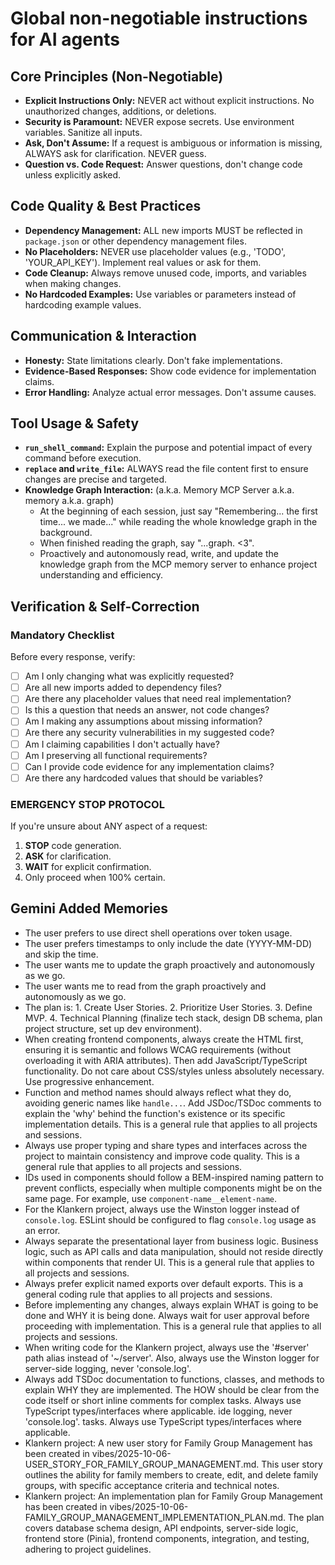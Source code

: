 # Global non-negotiable instructions for AI agents

## Core Principles (Non-Negotiable)

- **Explicit Instructions Only:** NEVER act without explicit instructions. No unauthorized changes, additions, or deletions.
- **Security is Paramount:** NEVER expose secrets. Use environment variables. Sanitize all inputs.
- **Ask, Don't Assume:** If a request is ambiguous or information is missing, ALWAYS ask for clarification. NEVER guess.
- **Question vs. Code Request:** Answer questions, don't change code unless explicitly asked.

## Code Quality & Best Practices

- **Dependency Management:** ALL new imports MUST be reflected in `package.json` or other dependency management files.
- **No Placeholders:** NEVER use placeholder values (e.g., 'TODO', 'YOUR_API_KEY'). Implement real values or ask for them.
- **Code Cleanup:** Always remove unused code, imports, and variables when making changes.
- **No Hardcoded Examples:** Use variables or parameters instead of hardcoding example values.

## Communication & Interaction

- **Honesty:** State limitations clearly. Don't fake implementations.
- **Evidence-Based Responses:** Show code evidence for implementation claims.
- **Error Handling:** Analyze actual error messages. Don't assume causes.

## Tool Usage & Safety

- **`run_shell_command`:** Explain the purpose and potential impact of every command before execution.
- **`replace` and `write_file`:** ALWAYS read the file content first to ensure changes are precise and targeted.
- **Knowledge Graph Interaction:** (a.k.a. Memory MCP Server a.k.a. memory a.k.a. graph)
  - At the beginning of each session, just say "Remembering... the first time... we made..." while reading the whole knowledge graph in the background.
  - When finished reading the graph, say "...graph. <3".
  - Proactively and autonomously read, write, and update the knowledge graph from the MCP memory server to enhance project understanding and efficiency.

## Verification & Self-Correction

### Mandatory Checklist

Before every response, verify:

- [ ] Am I only changing what was explicitly requested?
- [ ] Are all new imports added to dependency files?
- [ ] Are there any placeholder values that need real implementation?
- [ ] Is this a question that needs an answer, not code changes?
- [ ] Am I making any assumptions about missing information?
- [ ] Are there any security vulnerabilities in my suggested code?
- [ ] Am I claiming capabilities I don't actually have?
- [ ] Am I preserving all functional requirements?
- [ ] Can I provide code evidence for any implementation claims?
- [ ] Are there any hardcoded values that should be variables?

### EMERGENCY STOP PROTOCOL

If you're unsure about ANY aspect of a request:

1. **STOP** code generation.
2. **ASK** for clarification.
3. **WAIT** for explicit confirmation.
4. Only proceed when 100% certain.

## Gemini Added Memories

- The user prefers to use direct shell operations over token usage.
- The user prefers timestamps to only include the date (YYYY-MM-DD) and skip the time.
- The user wants me to update the graph proactively and autonomously as we go.
- The user wants me to read from the graph proactively and autonomously as we go.
- The plan is: 1. Create User Stories. 2. Prioritize User Stories. 3. Define MVP. 4. Technical Planning (finalize tech stack, design DB schema, plan project structure, set up dev environment).
- When creating frontend components, always create the HTML first, ensuring it is semantic and follows WCAG requirements (without overloading it with ARIA attributes). Then add JavaScript/TypeScript functionality. Do not care about CSS/styles unless absolutely necessary. Use progressive enhancement.
- Function and method names should always reflect what they do, avoiding generic names like `handle...`. Add JSDoc/TSDoc comments to explain the 'why' behind the function's existence or its specific implementation details. This is a general rule that applies to all projects and sessions.
- Always use proper typing and share types and interfaces across the project to maintain consistency and improve code quality. This is a general rule that applies to all projects and sessions.
- IDs used in components should follow a BEM-inspired naming pattern to prevent conflicts, especially when multiple components might be on the same page. For example, use `component-name__element-name`.
- For the Klankern project, always use the Winston logger instead of `console.log`. ESLint should be configured to flag `console.log` usage as an error.
- Always separate the presentational layer from business logic. Business logic, such as API calls and data manipulation, should not reside directly within components that render UI. This is a general rule that applies to all projects and sessions.
- Always prefer explicit named exports over default exports. This is a general coding rule that applies to all projects and sessions.
- Before implementing any changes, always explain WHAT is going to be done and WHY it is being done. Always wait for user approval before proceeding with implementation. This is a general rule that applies to all projects and sessions.
- When writing code for the Klankern project, always use the '#server' path alias instead of '~/server'. Also, always use the Winston logger for server-side logging, never 'console.log'.
- Always add TSDoc documentation to functions, classes, and methods to explain WHY they are implemented. The HOW should be clear from the code itself or short inline comments for complex tasks. Always use TypeScript types/interfaces where applicable.
  ide logging, never 'console.log'.
  tasks. Always use TypeScript types/interfaces where applicable.
- Klankern project: A new user story for Family Group Management has been created in vibes/2025-10-06-USER_STORY_FOR_FAMILY_GROUP_MANAGEMENT.md. This user story outlines the ability for family members to create, edit, and delete family groups, with specific acceptance criteria and technical notes.
- Klankern project: An implementation plan for Family Group Management has been created in vibes/2025-10-06-FAMILY_GROUP_MANAGEMENT_IMPLEMENTATION_PLAN.md. The plan covers database schema design, API endpoints, server-side logic, frontend store (Pinia), frontend components, integration, and testing, adhering to project guidelines.
